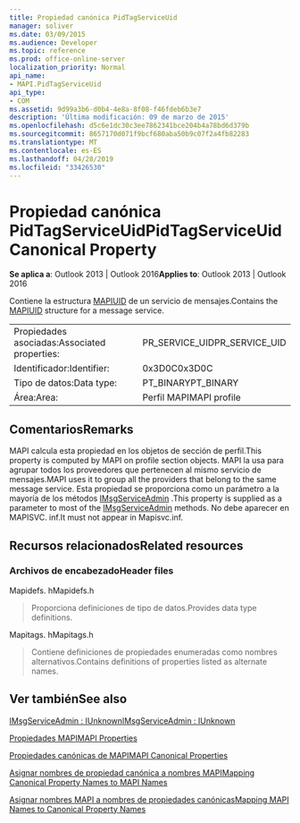 ```yaml
---
title: Propiedad canónica PidTagServiceUid
manager: soliver
ms.date: 03/09/2015
ms.audience: Developer
ms.topic: reference
ms.prod: office-online-server
localization_priority: Normal
api_name:
- MAPI.PidTagServiceUid
api_type:
- COM
ms.assetid: 9d99a3b6-d0b4-4e8a-8f08-f46fdeb6b3e7
description: 'Última modificación: 09 de marzo de 2015'
ms.openlocfilehash: d5c6e1dc30c3ee7862341bce204b4a78bd6d379b
ms.sourcegitcommit: 8657170d071f9bcf680aba50b9c07f2a4fb82283
ms.translationtype: MT
ms.contentlocale: es-ES
ms.lasthandoff: 04/28/2019
ms.locfileid: "33426530"
---
```

# <a name="pidtagserviceuid-canonical-property"></a><span data-ttu-id="a905d-103">Propiedad canónica PidTagServiceUid</span><span class="sxs-lookup"><span data-stu-id="a905d-103">PidTagServiceUid Canonical Property</span></span>

  
  
<span data-ttu-id="a905d-104">**Se aplica a**: Outlook 2013 | Outlook 2016</span><span class="sxs-lookup"><span data-stu-id="a905d-104">**Applies to**: Outlook 2013 | Outlook 2016</span></span> 
  
<span data-ttu-id="a905d-105">Contiene la estructura [MAPIUID](mapiuid.md) de un servicio de mensajes.</span><span class="sxs-lookup"><span data-stu-id="a905d-105">Contains the [MAPIUID](mapiuid.md) structure for a message service.</span></span> 
  
|||
|:-----|:-----|
|<span data-ttu-id="a905d-106">Propiedades asociadas:</span><span class="sxs-lookup"><span data-stu-id="a905d-106">Associated properties:</span></span>  <br/> |<span data-ttu-id="a905d-107">PR_SERVICE_UID</span><span class="sxs-lookup"><span data-stu-id="a905d-107">PR_SERVICE_UID</span></span>  <br/> |
|<span data-ttu-id="a905d-108">Identificador:</span><span class="sxs-lookup"><span data-stu-id="a905d-108">Identifier:</span></span>  <br/> |<span data-ttu-id="a905d-109">0x3D0C</span><span class="sxs-lookup"><span data-stu-id="a905d-109">0x3D0C</span></span>  <br/> |
|<span data-ttu-id="a905d-110">Tipo de datos:</span><span class="sxs-lookup"><span data-stu-id="a905d-110">Data type:</span></span>  <br/> |<span data-ttu-id="a905d-111">PT_BINARY</span><span class="sxs-lookup"><span data-stu-id="a905d-111">PT_BINARY</span></span>  <br/> |
|<span data-ttu-id="a905d-112">Área:</span><span class="sxs-lookup"><span data-stu-id="a905d-112">Area:</span></span>  <br/> |<span data-ttu-id="a905d-113">Perfil MAPI</span><span class="sxs-lookup"><span data-stu-id="a905d-113">MAPI profile</span></span>  <br/> |
   
## <a name="remarks"></a><span data-ttu-id="a905d-114">Comentarios</span><span class="sxs-lookup"><span data-stu-id="a905d-114">Remarks</span></span>

<span data-ttu-id="a905d-115">MAPI calcula esta propiedad en los objetos de sección de perfil.</span><span class="sxs-lookup"><span data-stu-id="a905d-115">This property is computed by MAPI on profile section objects.</span></span> <span data-ttu-id="a905d-116">MAPI la usa para agrupar todos los proveedores que pertenecen al mismo servicio de mensajes.</span><span class="sxs-lookup"><span data-stu-id="a905d-116">MAPI uses it to group all the providers that belong to the same message service.</span></span> <span data-ttu-id="a905d-117">Esta propiedad se proporciona como un parámetro a la mayoría de los métodos [IMsgServiceAdmin](imsgserviceadminiunknown.md) .</span><span class="sxs-lookup"><span data-stu-id="a905d-117">This property is supplied as a parameter to most of the [IMsgServiceAdmin](imsgserviceadminiunknown.md) methods.</span></span> <span data-ttu-id="a905d-118">No debe aparecer en MAPISVC. inf.</span><span class="sxs-lookup"><span data-stu-id="a905d-118">It must not appear in Mapisvc.inf.</span></span> 
  
## <a name="related-resources"></a><span data-ttu-id="a905d-119">Recursos relacionados</span><span class="sxs-lookup"><span data-stu-id="a905d-119">Related resources</span></span>

### <a name="header-files"></a><span data-ttu-id="a905d-120">Archivos de encabezado</span><span class="sxs-lookup"><span data-stu-id="a905d-120">Header files</span></span>

<span data-ttu-id="a905d-121">Mapidefs. h</span><span class="sxs-lookup"><span data-stu-id="a905d-121">Mapidefs.h</span></span>
  
> <span data-ttu-id="a905d-122">Proporciona definiciones de tipo de datos.</span><span class="sxs-lookup"><span data-stu-id="a905d-122">Provides data type definitions.</span></span>
    
<span data-ttu-id="a905d-123">Mapitags. h</span><span class="sxs-lookup"><span data-stu-id="a905d-123">Mapitags.h</span></span>
  
> <span data-ttu-id="a905d-124">Contiene definiciones de propiedades enumeradas como nombres alternativos.</span><span class="sxs-lookup"><span data-stu-id="a905d-124">Contains definitions of properties listed as alternate names.</span></span>
    
## <a name="see-also"></a><span data-ttu-id="a905d-125">Ver también</span><span class="sxs-lookup"><span data-stu-id="a905d-125">See also</span></span>



[<span data-ttu-id="a905d-126">IMsgServiceAdmin : IUnknown</span><span class="sxs-lookup"><span data-stu-id="a905d-126">IMsgServiceAdmin : IUnknown</span></span>](imsgserviceadminiunknown.md)


[<span data-ttu-id="a905d-127">Propiedades MAPI</span><span class="sxs-lookup"><span data-stu-id="a905d-127">MAPI Properties</span></span>](mapi-properties.md)
  
[<span data-ttu-id="a905d-128">Propiedades canónicas de MAPI</span><span class="sxs-lookup"><span data-stu-id="a905d-128">MAPI Canonical Properties</span></span>](mapi-canonical-properties.md)
  
[<span data-ttu-id="a905d-129">Asignar nombres de propiedad canónica a nombres MAPI</span><span class="sxs-lookup"><span data-stu-id="a905d-129">Mapping Canonical Property Names to MAPI Names</span></span>](mapping-canonical-property-names-to-mapi-names.md)
  
[<span data-ttu-id="a905d-130">Asignar nombres MAPI a nombres de propiedades canónicas</span><span class="sxs-lookup"><span data-stu-id="a905d-130">Mapping MAPI Names to Canonical Property Names</span></span>](mapping-mapi-names-to-canonical-property-names.md)

